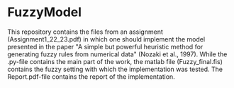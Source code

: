# FuzzyModel

This repository contains the files from an assignment (Assignment1_22_23.pdf) in which one should implement the model presented in the paper "A simple but powerful heuristic method for generating fuzzy rules from numerical data" (Nozaki et al., 1997). 
While the .py-file contains the main part of the work, the matlab file (Fuzzy_final.fis) contains the fuzzy setting with which the implementation was tested. The Report.pdf-file contains the report of the implementation.
